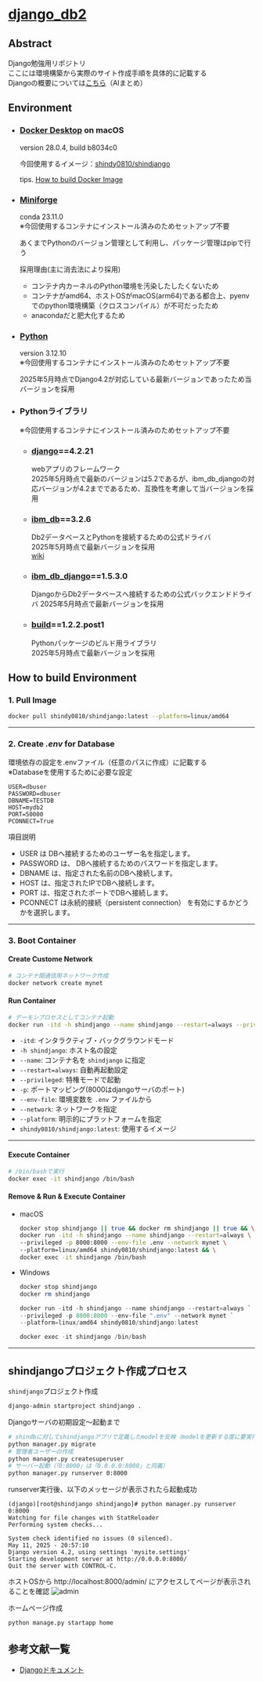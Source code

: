 # [django_db2](https://github.com/shindy-dev/django_db2)

## Abstract
Django勉強用リポジトリ  
ここには環境構築から実際のサイト作成手順を具体的に記載する  
Djangoの概要については[こちら](docs/about_Django.md)（AIまとめ）

## Environment
- ### [Docker Desktop](https://www.docker.com/ja-jp/products/docker-desktop/) on macOS
    version 28.0.4, build b8034c0

    今回使用するイメージ：[shindy0810/shindjango](https://hub.docker.com/r/shindy0810/shindjango)  

    tips. [How to build Docker Image](docs/how2_build_DockerImage.md)

- ### [Miniforge](https://github.com/conda-forge/miniforge)
    conda 23.11.0  
    ※今回使用するコンテナにインストール済みのためセットアップ不要  

    あくまでPythonのバージョン管理として利用し、パッケージ管理はpipで行う

    採用理由(主に消去法により採用)  
    * コンテナ内カーネルのPython環境を汚染したしたくないため
    * コンテナがamd64、ホストOSがmacOS(arm64)である都合上、pyenvでのpython環境構築（クロスコンパイル）が不可だったため
    * anacondaだと肥大化するため

- ### [Python](https://www.python.org/)
    version 3.12.10  
    ※今回使用するコンテナにインストール済みのためセットアップ不要  

    2025年5月時点でDjango4.2が対応している最新バージョンであったため当バージョンを採用

- ### Pythonライブラリ
    ※今回使用するコンテナにインストール済みのためセットアップ不要  
    - ### [django](https://github.com/django/django)==4.2.21
        webアプリのフレームワーク  
        2025年5月時点で最新のバージョンは5.2であるが、ibm_db_djangoの対応バージョンが4.2までであるため、互換性を考慮して当バージョンを採用

    - ### [ibm_db](https://github.com/ibmdb/python-ibmdb)==3.2.6
        Db2データベースとPythonを接続するための公式ドライバ  
        2025年5月時点で最新バージョンを採用  
        [wiki](https://github.com/ibmdb/python-ibmdb/wiki/APIs)

    - ### [ibm_db_django](https://github.com/ibmdb/python-ibmdb-django)==1.5.3.0
        DjangoからDb2データベースへ接続するための公式バックエンドドライバ
        2025年5月時点で最新バージョンを採用

    - ### [build](https://github.com/pypa/build)==1.2.2.post1
        Pythonパッケージのビルド用ライブラリ  
        2025年5月時点で最新バージョンを採用

## How to build Environment
### 1. Pull Image
```bash
docker pull shindy0810/shindjango:latest --platform=linux/amd64
```

---

### 2. Create *.env* for Database
環境依存の設定を.envファイル（任意のパスに作成）に記載する  
※Databaseを使用するために必要な設定
```
USER=dbuser
PASSWORD=dbuser
DBNAME=TESTDB
HOST=mydb2
PORT=50000
PCONNECT=True
```

項目説明  
- USER は DBへ接続するためのユーザー名を指定します。
- PASSWORD は、 DBへ接続するためのパスワードを指定します。
- DBNAME は、指定された名前のDBへ接続します。
- HOST は、指定されたIPでDBへ接続します。
- PORT は、指定されたポートでDBへ接続します。
- PCONNECT は永続的接続（persistent connection） を有効にするかどうかを選択します。
---

### 3. Boot Container

#### Create Custome Network
```bash
# コンテナ間通信用ネットワーク作成
docker network create mynet
```

#### Run Container
```bash
# デーモンプロセスとしてコンテナ起動
docker run -itd -h shindjango --name shindjango --restart=always --privileged -p 8000:8000 --env-file ~/.env --network mynet --platform=linux/amd64 shindy0810/shindjango:latest
```
- `-itd`: インタラクティブ・バックグラウンドモード
- `-h shindjango`: ホスト名の設定
- `--name`: コンテナ名を `shindjango` に指定
- `--restart=always`: 自動再起動設定
- `--privileged`: 特権モードで起動
- `-p`: ポートマッピング(8000はdjangoサーバのポート)
- `--env-file`: 環境変数を `.env` ファイルから
- `--network`: ネットワークを指定
- `--platform`: 明示的にプラットフォームを指定
- `shindy0810/shindjango:latest`: 使用するイメージ

---

#### Execute Container
```bash
# /bin/bashで実行
docker exec -it shindjango /bin/bash
```

#### Remove & Run & Execute Container
- macOS  
    ```bash
    docker stop shindjango || true && docker rm shindjango || true && \
    docker run -itd -h shindjango --name shindjango --restart=always \
    --privileged -p 8000:8000 --env-file .env --network mynet \
    --platform=linux/amd64 shindy0810/shindjango:latest && \
    docker exec -it shindjango /bin/bash
    ```

- Windows
    ```powershell
    docker stop shindjango
    docker rm shindjango

    docker run -itd -h shindjango --name shindjango --restart=always `
    --privileged -p 8000:8000 --env-file ".env" --network mynet `
    --platform=linux/amd64 shindy0810/shindjango:latest

    docker exec -it shindjango /bin/bash
    ```
---


## shindjangoプロジェクト作成プロセス
`shindjango`プロジェクト作成
```bash
django-admin startproject shindjango .
```

Djangoサーバの初期設定〜起動まで
```bash
# shindbに対してshindjangoアプリで定義したmodelを反映（modelを更新する度に要実行）
python manager.py migrate
# 管理者ユーザーの作成
python manager.py createsuperuser
# サーバー起動（「0:8000」は「0.0.0.0:8000」と同義）
python manager.py runserver 0:8000
```
runserver実行後、以下のメッセージが表示されたら起動成功   
```
(django)[root@shindjango shindjango]# python manager.py runserver 0:8000
Watching for file changes with StatReloader
Performing system checks...

System check identified no issues (0 silenced).
May 11, 2025 - 20:57:10
Django version 4.2, using settings 'mysite.settings'
Starting development server at http://0.0.0.0:8000/
Quit the server with CONTROL-C.
```
ホストOSから http://localhost:8000/admin/ にアクセスしてページが表示されることを確認
![admin](docs/adminpage.png)

ホームページ作成
```bash
python manage.py startapp home
```

## 参考文献一覧
* [Djangoドキュメント](https://docs.djangoproject.com/ja/5.2/)
